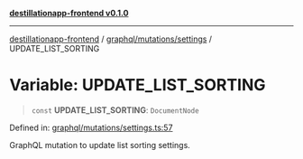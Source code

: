 [**destillationapp-frontend v0.1.0**](../../../../README.md)

***

[destillationapp-frontend](../../../../modules.md) / [graphql/mutations/settings](../README.md) / UPDATE\_LIST\_SORTING

# Variable: UPDATE\_LIST\_SORTING

> `const` **UPDATE\_LIST\_SORTING**: `DocumentNode`

Defined in: [graphql/mutations/settings.ts:57](https://github.com/DestillApp/main/blob/be94b1d93681946bd573e84cd8381ba32cee62b9/frontend/src/graphql/mutations/settings.ts#L57)

GraphQL mutation to update list sorting settings.
